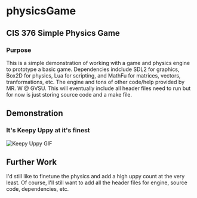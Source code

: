 # physicsGame
## CIS 376 Simple Physics Game

### Purpose
This is a simple demonstration of working with a game and physics engine to prototype a basic game. Dependencies indclude SDL2 for graphics, Box2D for physics, Lua for scripting, and MathFu for matrices, vectors, tranformations, etc.
The engine and tons of other code/help provided by MR. W @ GVSU. 
This will eventually include all header files need to run but for now is just storing source code and a make file. 

## Demonstration 
### It's Keepy Uppy at it's finest

![Keepy Uppy GIF](./assets/keepyUppy.gif)

## Further Work
I'd still like to finetune the physics and add a high uppy count at the very least. Of course, I'll still want to add all the header files for engine, source code, dependencies, etc.
